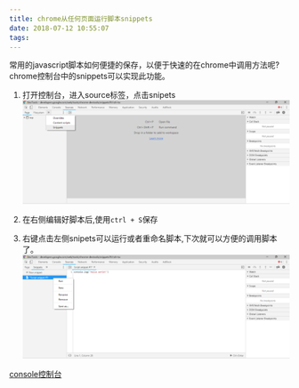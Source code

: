 ```yaml
---
title: chrome从任何页面运行脚本snippets
date: 2018-07-12 10:55:07
tags:
---
```


常用的javascript脚本如何便捷的保存，以便于快速的在chrome中调用方法呢? chrome控制台中的snippets可以实现此功能。

1. 打开控制台，进入source标签，点击snipets
![1](/images/2018071201.png)

2. 在右侧编辑好脚本后,使用`ctrl + S`保存

3. 右键点击左侧snipets可以运行或者重命名脚本,下次就可以方便的调用脚本了。
![2](/images/2018071202.png)

[console控制台](https://segmentfault.com/a/1190000002511877)